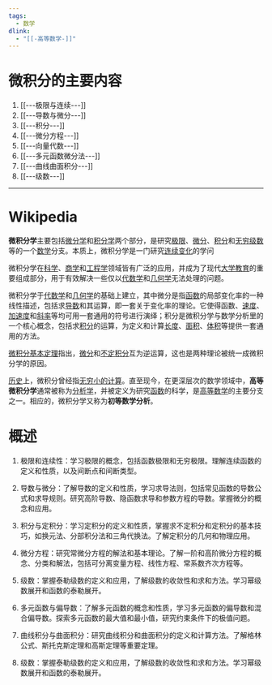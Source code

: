 ```yaml
---
tags:
  - 数学
dlink:
  - "[[-高等数学-]]"
---
```

# 微积分的主要内容
1. [[---极限与连续---]]
2. [[---导数与微分---]]
3. [[---积分---]]
4. [[---微分方程---]]
5. [[---向量代数---]]
6. [[---多元函数微分法---]]
7. [[---曲线曲面积分---]]
8. [[---级数---]]

---
# Wikipedia
**微积分学**主要包括[微分学](https://zh.wikipedia.org/wiki/%E5%BE%AE%E5%88%86%E5%AD%B8 "微分学")和[积分学](https://zh.wikipedia.org/wiki/%E7%A7%AF%E5%88%86%E5%AD%A6 "积分学")两个部分，是研究[极限](https://zh.wikipedia.org/wiki/%E6%A5%B5%E9%99%90_(%E6%95%B8%E5%AD%B8) "极限 (数学)")、[微分](https://zh.wikipedia.org/wiki/%E5%BE%AE%E5%88%86 "微分")、[积分](https://zh.wikipedia.org/wiki/%E7%A9%8D%E5%88%86 "积分")和[无穷级数](https://zh.wikipedia.org/wiki/%E6%97%A0%E7%A9%B7%E7%BA%A7%E6%95%B0 "无穷级数")等的一个[数学](https://zh.wikipedia.org/wiki/%E6%95%B8%E5%AD%B8 "数学")分支。本质上，微积分学是一门研究[连续](https://zh.wikipedia.org/wiki/%E8%BF%9E%E7%BB%AD "连续")[变化](https://zh.wikipedia.org/wiki/%E5%8F%98%E5%8C%96 "变化")的学问

微积分学在[科学](https://zh.wikipedia.org/wiki/%E7%A7%91%E5%AD%B8 "科学")、[商学](https://zh.wikipedia.org/wiki/%E5%95%86%E5%AD%B8 "商学")和[工程学](https://zh.wikipedia.org/wiki/%E5%B7%A5%E7%A8%8B%E5%AD%B8 "工程学")领域皆有广泛的应用，并成为了现代[大学教育](https://zh.wikipedia.org/wiki/%E5%A4%A7%E5%AD%B8%E6%95%99%E8%82%B2 "大学教育")的重要组成部分，用于有效解决一些仅以[代数学](https://zh.wikipedia.org/wiki/%E4%BB%A3%E6%95%B8%E5%AD%B8 "代数学")和[几何学](https://zh.wikipedia.org/wiki/%E5%B9%BE%E4%BD%95%E5%AD%B8 "几何学")无法处理的问题。

微积分学于[代数学](https://zh.wikipedia.org/wiki/%E4%BB%A3%E6%95%B8%E5%AD%B8 "代数学")和[几何学](https://zh.wikipedia.org/wiki/%E5%B9%BE%E4%BD%95%E5%AD%B8 "几何学")的基础上建立，其中微分是指[函数](https://zh.wikipedia.org/wiki/%E5%87%BD%E6%95%B8 "函数")的局部变化率的一种线性描述，包括求[导数](https://zh.wikipedia.org/wiki/%E5%B0%8E%E6%95%B8 "导数")和其运算，即一套关于变化率的理论。它使得函数、[速度](https://zh.wikipedia.org/wiki/%E9%80%9F%E5%BA%A6 "速度")、[加速度](https://zh.wikipedia.org/wiki/%E5%8A%A0%E9%80%9F%E5%BA%A6 "加速度")和[斜率](https://zh.wikipedia.org/wiki/%E6%96%9C%E7%8E%87 "斜率")等均可用一套通用的符号进行演绎；积分是微积分学与数学分析里的一个核心概念，包括求[积分](https://zh.wikipedia.org/wiki/%E7%A9%8D%E5%88%86 "积分")的运算，为定义和计算[长度](https://zh.wikipedia.org/wiki/%E9%95%B7%E5%BA%A6 "长度")、[面积](https://zh.wikipedia.org/wiki/%E9%9D%A2%E7%A9%8D "面积")、[体积](https://zh.wikipedia.org/wiki/%E9%AB%94%E7%A9%8D "体积")等提供一套通用的方法。

[微积分基本定理](https://zh.wikipedia.org/wiki/%E5%BE%AE%E7%A7%AF%E5%88%86%E5%9F%BA%E6%9C%AC%E5%AE%9A%E7%90%86 "微积分基本定理")指出，[微分](https://zh.wikipedia.org/wiki/%E5%BE%AE%E5%88%86 "微分")和[不定积分](https://zh.wikipedia.org/wiki/%E4%B8%8D%E5%AE%9A%E7%A9%8D%E5%88%86 "不定积分")互为逆运算，这也是两种理论被统一成微积分学的原因。

[历史](https://zh.wikipedia.org/wiki/%E6%95%B0%E5%AD%A6%E5%8F%B2 "数学史")上，微积分曾经指[无穷小的计算](https://zh.wikipedia.org/wiki/%E6%97%A0%E7%A9%B7%E5%B0%8F%E6%BC%94%E7%AE%97 "无穷小演算")。直至现今，在更深层次的数学领域中，**高等微积分学**通常被称为[分析学](https://zh.wikipedia.org/wiki/%E5%88%86%E6%9E%90%E5%AD%A6 "分析学")，并被定义为研究[函数](https://zh.wikipedia.org/wiki/%E5%87%BD%E6%95%B8 "函数")的科学，是[高等数学](https://zh.wikipedia.org/wiki/%E9%AB%98%E7%AD%89%E6%95%B8%E5%AD%B8 "高等数学")的主要分支之一。相应的，微积分学又称为**初等数学分析**。

# 概述
1. 极限和连续性：学习极限的概念，包括函数极限和无穷极限。理解连续函数的定义和性质，以及间断点和间断类型。
    
2. 导数与微分：了解导数的定义和性质，学习求导法则，包括常见函数的导数公式和求导规则。研究高阶导数、隐函数求导和参数方程的导数。掌握微分的概念和应用。
    
3. 积分与定积分：学习定积分的定义和性质，掌握求不定积分和定积分的基本技巧，如换元法、分部积分法和三角代换法。了解定积分的几何和物理应用。
    
4. 微分方程：研究常微分方程的解法和基本理论。了解一阶和高阶微分方程的概念、分类和解法，包括可分离变量方程、线性方程、常系数齐次方程等。
    
5. 级数：掌握泰勒级数的定义和应用，了解级数的收敛性和求和方法。学习幂级数展开和函数的泰勒展开。
    
6. 多元函数与偏导数：了解多元函数的概念和性质，学习多元函数的偏导数和混合偏导数。探索多元函数的最大值和最小值，研究约束条件下的极值问题。
    
7. 曲线积分与曲面积分：研究曲线积分和曲面积分的定义和计算方法。了解格林公式、斯托克斯定理和高斯定理等重要定理。

8. 级数：掌握泰勒级数的定义和应用，了解级数的收敛性和求和方法。学习幂级数展开和函数的泰勒展开。
